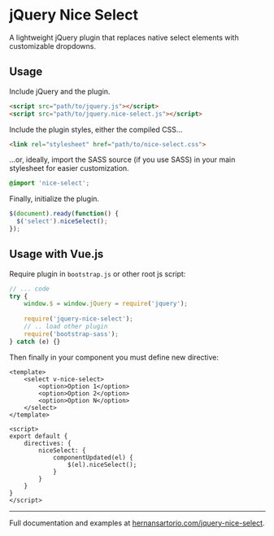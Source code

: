 # jQuery Nice Select

A lightweight jQuery plugin that replaces native select elements with customizable dropdowns.

## Usage

Include jQuery and the plugin.

```html
<script src="path/to/jquery.js"></script> 
<script src="path/to/jquery.nice-select.js"></script>
```

Include the plugin styles, either the compiled CSS...

```html
<link rel="stylesheet" href="path/to/nice-select.css">
```

...or, ideally, import the SASS source (if you use SASS) in your main stylesheet for easier customization.

```scss
@import 'nice-select';
```

Finally, initialize the plugin.

```javascript
$(document).ready(function() {
  $('select').niceSelect();
});
```

## Usage with Vue.js

Require plugin in `bootstrap.js` or other root js script:

```js
// ... code
try {
    window.$ = window.jQuery = require('jquery');
    
    require('jquery-nice-select');
    // .. load other plugin 
    require('bootstrap-sass');
} catch (e) {}
```

Then finally in your component you must define new directive:

```vue
<template>
    <select v-nice-select>
        <option>Option 1</option>
        <option>Option 2</option>
        <option>Option N</option>
    </select>
</template>

<script>
export default {
    directives: {
        niceSelect: {
            componentUpdated(el) {
                $(el).niceSelect();
            }
        }
    }
}
</script>
```

---

Full documentation and examples at [hernansartorio.com/jquery-nice-select](http://hernansartorio.com/jquery-nice-select).